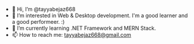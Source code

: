 - 👋 Hi, I’m @tayyabejaz668
- 👀 I’m interested in Web & Desktop development. I'm a good learner and a good performeer. :)
- 🌱 I’m currently learning .NET Framework and MERN Stack.
- 📫 How to reach me: tayyabejaz668@gmail.com 

<!---
tayyabejaz668/tayyabejaz668 is a ✨ special ✨ repository because its `README.md` (this file) appears on your GitHub profile.
You can click the Preview link to take a look at your changes.
--->
